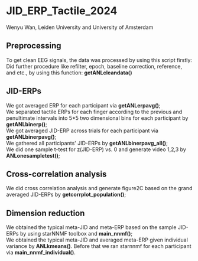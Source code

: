# JID_ERP_Tactile_2024
Wenyu Wan, Leiden University and University of Amsterdam
## Preprocessing
To get clean EEG signals, the data was processed by using this script firstly:  
Did further procedure like refilter, epoch, baseline correction, reference, and etc.,  by using this function: **getANLcleandata()**  
## JID-ERPs
We got averaged ERP for each participant via **getANLerpavg()**;  
We separated tactile ERPs for each finger according to the previous and penultimate intervals into 5*5 two dimensional bins for each participant by **getANLbinerp()**;  
We got averaged JID-ERP across trials for each participant via **getANLbinerpavg()**;  
We gathered all participants' JID-ERPs by **getANLbinerpavg_all()**;  
We did one sample t-test for z(JID-ERP) vs. 0 and generate video 1,2,3 by **ANLonesampletest()**;  
## Cross-correlation analysis
We did cross correlation analysis and generate figure2C based on the grand averaged JID-ERPs by **getcorrplot_population()**;  
## Dimension reduction
We obtained the typical meta-JID and meta-ERP based on the sample JID-ERPs by using starNNMF toolbox and **main_nnmf()**;  
We obtained the typical meta-JID and averaged meta-ERP given individual variance by **ANLkmeans()**. Before that we ran starnnmf for each participant via **main_nnmf_individual()**.


